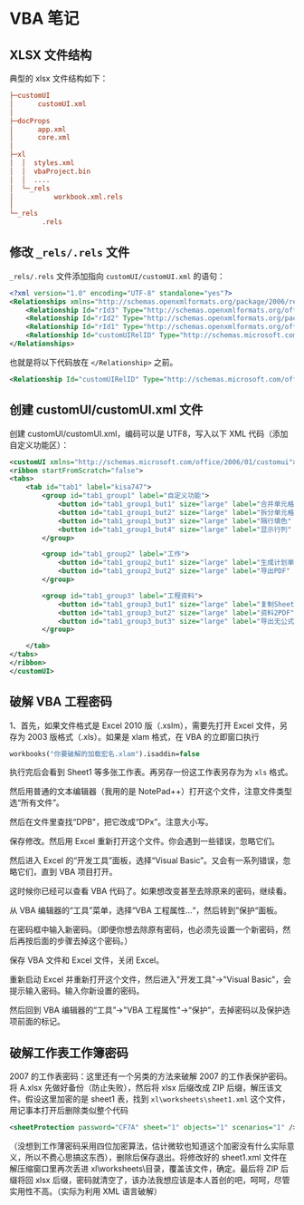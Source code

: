 # VBA 笔记

## XLSX 文件结构

典型的 xlsx 文件结构如下：

```ini
├─customUI
│      customUI.xml
│
├─docProps
│      app.xml
│      core.xml
│
├─xl
│  │  styles.xml
│  │  vbaProject.bin
│  │  ....
│  └─_rels
│          workbook.xml.rels
│
└─_rels
        .rels
```

## 修改 `_rels/.rels` 文件

`_rels/.rels` 文件添加指向 `customUI/customUI.xml` 的语句：

```xml
<?xml version="1.0" encoding="UTF-8" standalone="yes"?>
<Relationships xmlns="http://schemas.openxmlformats.org/package/2006/relationships">
    <Relationship Id="rId3" Type="http://schemas.openxmlformats.org/officeDocument/2006/relationships/extended-properties" Target="docProps/app.xml"/>
    <Relationship Id="rId2" Type="http://schemas.openxmlformats.org/package/2006/relationships/metadata/core-properties" Target="docProps/core.xml"/>
    <Relationship Id="rId1" Type="http://schemas.openxmlformats.org/officeDocument/2006/relationships/officeDocument" Target="xl/workbook.xml"/>
    <Relationship Id="customUIRelID" Type="http://schemas.microsoft.com/office/2006/relationships/ui/extensibility" Target="customUI/customUI.xml"/>
</Relationships>
```

也就是将以下代码放在 `</Relationship>` 之前。

```xml
<Relationship Id="customUIRelID" Type="http://schemas.microsoft.com/office/2006/relationships/ui/extensibility" Target="customUI/customUI.xml"/>
```

## 创建 customUI/customUI.xml 文件

创建 customUI/customUI.xml，编码可以是 UTF8，写入以下 XML 代码（添加自定义功能区）：

```xml
<customUI xmlns="http://schemas.microsoft.com/office/2006/01/customui">
<ribbon startFromScratch="false">
<tabs>
    <tab id="tab1" label="kisa747">
        <group id="tab1_group1" label="自定义功能">
            <button id="tab1_group1_but1" size="large" label="合并单元格" imageMso="CustomActionsMenu" onAction="ts"/>
            <button id="tab1_group1_but2" size="large" label="拆分单元格" imageMso="AppointmentColorDialog" onAction="ts"/>
            <button id="tab1_group1_but3" size="large" label="隔行填色" imageMso="Chart3DBarChart" onAction="ts"/>
            <button id="tab1_group1_but4" size="large" label="显示行列" imageMso="CreateFormInDesignView" onAction="ts"/>
        </group>

        <group id="tab1_group2" label="工作">
            <button id="tab1_group2_but1" size="large" label="生成计划单" imageMso="FileCheckOut" onAction="ts"/>
            <button id="tab1_group2_but2" size="large" label="导出PDF" imageMso="PublishToPdfOrEdoc" onAction="ts"/>
        </group>

        <group id="tab1_group3" label="工程资料">
            <button id="tab1_group3_but1" size="large" label="复制Sheet" imageMso="BodyTextHide" onAction="ts"/>
            <button id="tab1_group3_but2" size="large" label="资料2PDF" imageMso="ContentControlBuildingBlockGallery" onAction="ts"/>
            <button id="tab1_group3_but3" size="large" label="导出无公式版" imageMso="ClearFormats" onAction="ts"/>
        </group>

    </tab>
</tabs>
</ribbon>
</customUI>
```

## 破解 VBA 工程密码

1、首先，如果文件格式是 Excel 2010 版（.xslm），需要先打开 Excel 文件，另存为 2003 版格式（.xls）。如果是 xlam 格式，在 VBA 的立即窗口执行

```vb
workbooks("你要破解的加载宏名.xlam").isaddin=false
```

执行完后会看到 Sheet1 等多张工作表。再另存一份这工作表另存为为 `xls`  格式。

然后用普通的文本编辑器（我用的是 NotePad++）打开这个文件，注意文件类型选“所有文件”。

然后在文件里查找“DPB"，把它改成“DPx”。注意大小写。

保存修改。然后用 Excel 重新打开这个文件。你会遇到一些错误，忽略它们。

然后进入 Excel 的“开发工具”面板，选择“Visual Basic”。又会有一系列错误，忽略它们，直到 VBA 项目打开。

这时候你已经可以查看 VBA 代码了。如果想改变甚至去除原来的密码，继续看。

从 VBA 编辑器的“工具”菜单，选择“VBA 工程属性...“，然后转到”保护“面板。

在密码框中输入新密码。（即便你想去除原有密码，也必须先设置一个新密码，然后再按后面的步骤去掉这个密码。）

保存 VBA 文件和 Excel 文件，关闭 Excel。

重新启动 Excel 并重新打开这个文件，然后进入"开发工具"->"Visual Basic"，会提示输入密码。输入你新设置的密码。

然后回到 VBA 编辑器的“工具”->"VBA 工程属性"->“保护”，去掉密码以及保护选项前面的标记。

## 破解工作表工作簿密码

2007 的工作表密码：这里还有一个另类的方法来破解 2007 的工作表保护密码。将 A.xlsx 先做好备份（防止失败），然后将 xlsx 后缀改成 ZIP 后缀，解压该文件。假设这里加密的是 sheet1 表，找到 `xl\worksheets\sheet1.xml` 这个文件，用记事本打开后删除类似整个代码

```xml
<sheetProtection password="CF7A" sheet="1" objects="1" scenarios="1" />
```

（没想到工作薄密码采用四位加密算法，估计微软也知道这个加密没有什么实际意义，所以不费心思搞这东西），删除后保存退出。将修改好的 sheet1.xml 文件在解压缩窗口里再次丢进 xl\worksheets\目录，覆盖该文件，确定。最后将 ZIP 后缀将回 xlsx 后缀，密码就清空了，该办法我想应该是本人首创的吧，呵呵，尽管实用性不高。（实际为利用 XML 语言破解）
